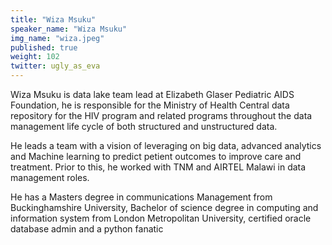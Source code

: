 ```yaml
---
title: "Wiza Msuku"
speaker_name: "Wiza Msuku"
img_name: "wiza.jpeg"
published: true
weight: 102
twitter: ugly_as_eva
---
```


Wiza Msuku is data lake team lead at Elizabeth Glaser Pediatric AIDS Foundation,  he is responsible for the Ministry of Health Central data repository for the HIV program and related programs throughout the data management life cycle of both structured and unstructured data.

He leads a team with a vision of leveraging on big data, advanced analytics and Machine learning to predict petient outcomes to improve care and treatment. Prior to this, he worked with TNM and AIRTEL Malawi in data management roles.

He has a Masters degree in communications Management from Buckinghamshire University, Bachelor of science degree in computing and information system from London Metropolitan University, certified oracle database admin and a python fanatic
